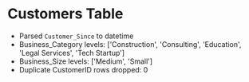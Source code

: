 

# Customers Table
- Parsed `Customer_Since` to datetime
- Business_Category levels: ['Construction', 'Consulting', 'Education', 'Legal Services', 'Tech Startup']
- Business_Size levels: ['Medium', 'Small']
- Duplicate CustomerID rows dropped: 0
